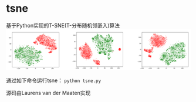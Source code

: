# tsne
基于Python实现的T-SNE(T-分布随机邻嵌入)算法
![tsne可视乎效果图](static/shortcut.jpg)  

通过如下命令运行tsne： `python tsne.py`  

源码由Laurens van der Maaten实现